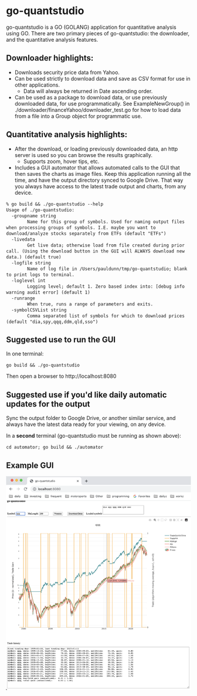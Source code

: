 # go-quantstudio
go-quantstudio is a GO (GOLANG) application for quantitative analysis using GO. There are two primary pieces of go-quantstudio: the downloader, and the quantitative analysis features.

## Downloader highlights:
* Downloads security price data from Yahoo.
* Can be used strictly to download data and save as CSV format for use in other applications.
  * Data will always be returned in Date ascending order.
* Can be used as a package to download data, or use previously downloaded data, for use programmatically. See ExampleNewGroup() in ./downloader/financeYahoo/downloader_test.go for how to load data from a file into a Group object for programmatic use.

## Quantitative analysis highlights:
* After the download, or loading previously downloaded data, an http server is used so you can browse the results graphically.
  * Supports zoom, hover tips, etc. 
* Includes a GUI automator that allows automated calls to the GUI that then saves the charts as image files. Keep this application running all the time, and have the output directory synced to Google Drive. That way you always have access to the latest trade output and charts, from any device.

```
% go build && ./go-quantstudio --help
Usage of ./go-quantstudio:
  -groupname string
    	Name for this group of symbols. Used for naming output files when processing groups of symbols. I.E. maybe you want to download/analyze stocks separately from ETFs (default "ETFs")
  -livedata
    	Get live data; otherwise load from file created during prior call. (Using the download button in the GUI will ALWAYS download new data.) (default true)
  -logfile string
    	Name of log file in /Users/pauldunn/tmp/go-quantstudio; blank to print logs to terminal.
  -loglevel int
    	Logging level; default 1. Zero based index into: [debug info warning audit error] (default 1)
  -runrange
    	When true, runs a range of parameters and exits.
  -symbolCSVList string
    	Comma separated list of symbols for which to download prices (default "dia,spy,qqq,ddm,qld,sso")
```

## Suggested use to run the GUI
In one terminal:
```
go build && ./go-quantstudio
```
Then open a browser to http://localhost:8080

## Suggested use if you'd like daily automatic updates for the output
Sync the output folder to Google Drive, or another similar service, and always have the latest data ready for your viewing, on any device.

In a **second** terminal (go-quantstudio must be running as shown above):
```
cd automator; go build && ./automator
```
## Example GUI

![GO QuantStudio](./docs/go-quantstudio.png)